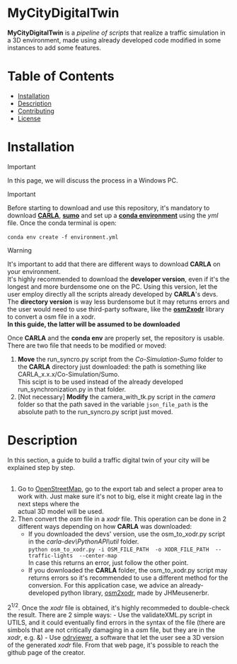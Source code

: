 # MyCityDigitalTwin

**MyCityDigitalTwin** is a *pipeline of scripts* that realize a traffic simulation in a 3D environment, made using already developed code modified in some instances to add some features.

# Table of Contents
- [Installation](#installation)
- [Description](#description)
- [Contributing](#contributing)
- [License](#license)

# Installation
 > [!IMPORTANT]
> In this page, we will discuss the process in a Windows PC.

 > [!IMPORTANT]
> Before starting to download and use this repository, it's mandatory to download [**CARLA**](https://carla.readthedocs.io/en/latest/download/), [**sumo**](https://sumo.dlr.de/docs/Downloads.php) and set up a [**conda environment**](https://docs.conda.io/projects/conda/en/latest/user-guide/install/index.html) using the *yml* file. Once the conda terminal is open: <br/><br/>
>`conda env create -f environment.yml`

> [!WARNING]
> It's important to add that there are different ways to download **CARLA** on your environment.<br/>
> It's highly recommended to download the **developer version**, even if it's the longest and more burdensome one on the PC. Using this version, let the user employ directly all the scripts already developed by **CARLA**'s devs. <br/>
> The **directory version** is way less burdensome but it may returns errors and the user would need to use third-party software, like the [**osm2xodr**](https://github.com/JHMeusener/osm2xodr) library to convert a osm file in a xodr.<br/>
> **In this guide, the latter will be assumed to be downloaded**

Once **CARLA** and the **conda env** are properly set, the repository is usable. There are two file that needs to be modified or moved:
1. **Move** the run_syncro.py script from the *Co-Simulation-Sumo* folder to the **CARLA** directory just downloaded: the path is something like CARLA_x.x.x/Co-Simulation/Sumo. <br/>
This scipt is to be used instead of the already developed run_synchronization.py in that folder.
2. [Not necessary] **Modify** the camera_with_tk.py script in the *camera* folder so that the path saved in the variable `json_file_path` is the absolute path to the run_syncro.py script just moved.

# Description
In this section, a guide to build a traffic digital twin of your city will be explained step by step.<br/><br/>
1. Go to [OpenStreetMap](https://www.openstreetmap.org/), go to the export tab and select a proper area to work with. Just make sure it's not to big, else it might create lag in the next steps where the  
   actual 3D model will be used.<br/>
2. Then convert the *osm* file in a *xodr* file. This operation can be done in 2 different ways depending on how **CARLA** was downloaded:
    - If you downloaded the devs' version, use the osm_to_xodr.py script in the *carla-dev\PythonAPI\util* folder.<br/>
      `python osm_to_xodr.py -i OSM_FILE_PATH  -o XODR_FILE_PATH  --traffic-lights  --center-map` <br/>
      In case this returns an error, just follow the other point.<br/>
    - If you downloaded the **CARLA** folder, the osm_to_xodr.py script may returns errors so it's recommended to use a different method for the conversion. For this application case, we advice an already- 
      developed python library, [osm2xodr](https://github.com/JHMeusener/osm2xodr), made by JHMeusenerbr. <br/>
 
 $2^{1/2}$. Once the *xodr* file is obtained, it's highly recommeded to double-check the result. There are 2 simple ways:
    - Use the validateXML.py script in UTILS, and it could eventually find errors in the syntax of the file (there are simbols that are not critically damaging in a *osm* file, but they are in the *xodr*, 
      e.g. &)
    - Use [odrviewer](https://odrviewer.io/), a software that let the user see a 3D version of the generated *xodr* file. From that web page, it's possible to reach the github page of the creator. 





